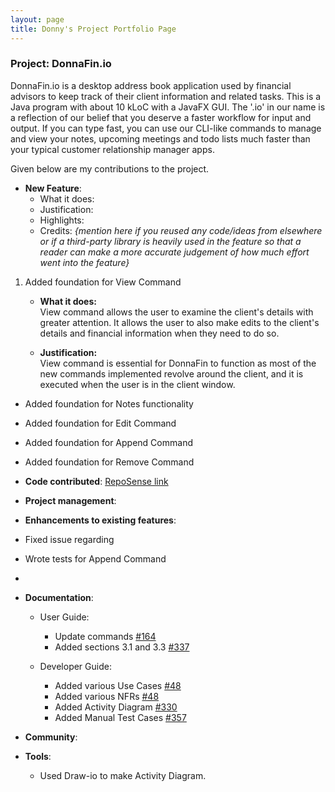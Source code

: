 ```yaml
---
layout: page
title: Donny's Project Portfolio Page
---
```


### Project: DonnaFin.io

DonnaFin.io is a desktop address book application used by financial advisors to keep track of their client information 
and related tasks. This is a Java program with about 10 kLoC with a JavaFX GUI.
The '.io' in our name is a reflection of our belief that you deserve a faster workflow for input and output.
If you can type fast, you can use our CLI-like commands to manage and view your notes, upcoming meetings and todo lists 
much faster than your typical customer relationship manager apps.

Given below are my contributions to the project.

* **New Feature**:
    * What it does:
    * Justification:
    * Highlights:
    * Credits: *{mention here if you reused any code/ideas from elsewhere or if a third-party library is heavily used 
      in the feature so that a reader can make a more accurate judgement of how much effort went into the feature}*
1. Added foundation for View Command
   * **What it does:** <br>
   View command allows the user to examine the client's details with greater attention. It allows the user to also 
   make edits to the client's details and financial information when they need to do so.
   
   * **Justification:** <br>
   View command is essential for DonnaFin to function as most of the new commands implemented revolve around the client,
   and it is executed when the user is in the client window. 
  
  * Added foundation for Notes functionality
  * Added foundation for Edit Command
  * Added foundation for Append Command
  * Added foundation for Remove Command

  * **Code contributed**: [RepoSense link]()

  * **Project management**:


* **Enhancements to existing features**:

* Fixed issue regarding
* Wrote tests for Append Command
* 

* **Documentation**:
    * User Guide:
      * Update commands [#164](https://github.com/AY2122S1-CS2103T-W16-1/tp/pull/164/files)
      * Added sections 3.1 and 3.3 [#337](https://github.com/AY2122S1-CS2103T-W16-1/tp/pull/337) 
      
    * Developer Guide:
      * Added various Use Cases [#48](https://github.com/AY2122S1-CS2103T-W16-1/tp/pull/48)
      * Added various NFRs [#48](https://github.com/AY2122S1-CS2103T-W16-1/tp/pull/48)
      * Added Activity Diagram [#330](https://github.com/AY2122S1-CS2103T-W16-1/tp/pull/330)
      * Added Manual Test Cases [#357](https://github.com/AY2122S1-CS2103T-W16-1/tp/pull/357)

* **Community**:

* **Tools**:
  * Used Draw-io to make Activity Diagram.
